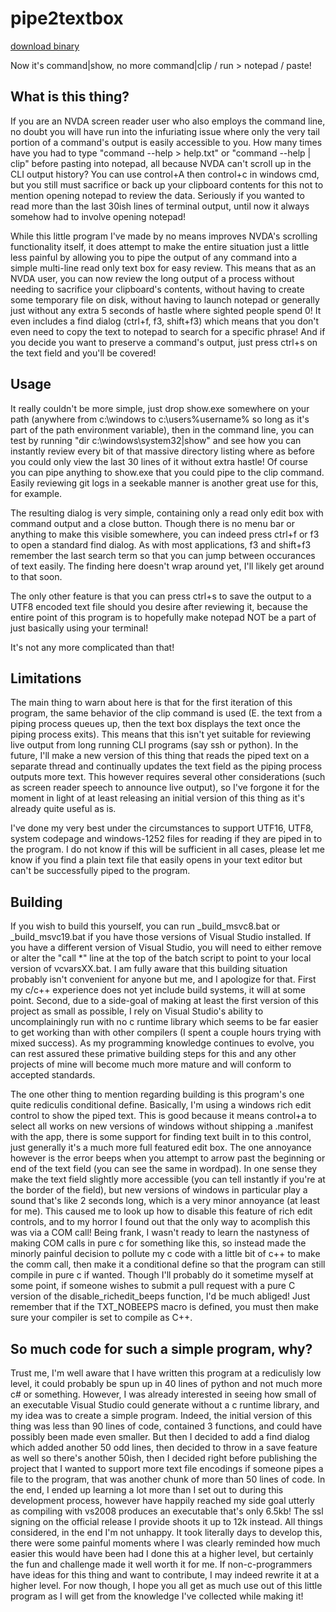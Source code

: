 # pipe2textbox
[download binary](https://github.com/samtupy/pipe2textbox/releases/latest/download/show.exe)

Now it's command|show, no more command|clip / run > notepad / paste!

## What is this thing?
If you are an NVDA screen reader user who also employs the command line, no doubt you will have run into the infuriating issue where only the very tail portion of a command's output is easily accessible to you. How many times have you had to type "command --help > help.txt" or "command --help | clip" before pasting into notepad, all because NVDA can't scroll up in the CLI output history? You can use control+A then control+c in windows cmd, but you still must sacrifice or back up your clipboard contents for this not to mention opening notepad to review the data. Seriously if you wanted to read more than the last 30ish lines of terminal output, until now it always somehow had to involve opening notepad!

While this little program I've made by no means improves NVDA's scrolling functionality itself, it does attempt to make the entire situation just a little less painful by allowing you to pipe the output of any command into a simple multi-line read only text box for easy review. This means that as an NVDA user, you can now review the long output of a process without needing to sacrifice your clipboard's contents, without having to create some temporary file on disk, without having to launch notepad or generally just without any extra 5 seconds of hastle where sighted people spend 0! It even includes a find dialog (ctrl+f, f3, shift+f3) which means that you don't even need to copy the text to notepad to search for a specific phrase! And if you decide you want to preserve a command's output, just press ctrl+s on the text field and you'll be covered!

## Usage
It really couldn't be more simple, just drop show.exe somewhere on your path (anywhere from c:\windows to c:\users\%username% so long as it's part of the path environment variable), then in the command line, you can test by running "dir c:\windows\system32|show" and see how you can instantly review every bit of that massive directory listing where as before you could only view the last 30 lines of it without extra hastle! Of course you can pipe anything to show.exe that you could pipe to the clip command. Easily reviewing git logs in a seekable manner is another great use for this, for example.

The resulting dialog is very simple, containing only a read only edit box with command output and a close button. Though there is no menu bar or anything to make this visible somewhere, you can indeed press ctrl+f or f3 to open a standard find dialog. As with most applications, f3 and shift+f3 remember the last search term so that you can jump between occurances of text easily. The finding here doesn't wrap around yet, I'll likely get around to that soon.

The only other feature is that you can press ctrl+s to save the output to a UTF8 encoded text file should you desire after reviewing it, because the entire point of this program is to hopefully make notepad NOT be a part of just basically using your terminal!

It's not any more complicated than that!

## Limitations
The main thing to warn about here is that for the first iteration of this program, the same behavior of the clip command is used (E. the text from a piping process queues up, then the text box displays the text once the piping process exits). This means that this isn't yet suitable for reviewing live output from long running CLI programs (say ssh or python). In the future, I'll make a new version of this thing that reads the piped text on a separate thread and continually updates the text field as the piping process outputs more text. This however requires several other considerations (such as screen reader speech to announce live output), so I've forgone it for the moment in light of at least releasing an initial version of this thing as it's already quite useful as is.

I've done my very best under the circumstances to support UTF16, UTF8, system codepage and windows-1252 files for reading if they are piped in to the program. I do not know if this will be sufficient in all cases, please let me know if you find a plain text file that easily opens in your text editor but can't be successfully piped to the program.

## Building
If you wish to build this yourself, you can run _build_msvc8.bat or _build_msvc19.bat if you have those versions of Visual Studio installed. If you have a different version of Visual Studio, you will need to either remove or alter the "call *" line at the top of the batch script to point to your local version of vcvarsXX.bat. I am fully aware that this building situation probably isn't convenient for anyone but me, and I apologize for that. First my c/c++ experience does not yet include build systems, it will at some point. Second, due to a side-goal of making at least the first version of this project as small as possible, I rely on Visual Studio's ability to uncomplainingly run with no c runtime library which seems to be far easier to get working than with other compilers (I spent a couple hours trying with mixed success). As my programming knowledge continues to evolve, you can rest assured these primative building steps for this and any other projects of mine will become much more mature and will conform to accepted standards.

The one other thing to mention regarding building is this program's one quite rediculis conditional define. Basically, I'm using a windows rich edit control to show the piped text. This is good because it means control+a to select all works on new versions of windows without shipping a .manifest with the app, there is some support for finding text built in to this control, just generally it's a much more full featured edit box. The one annoyance however is the error beeps when you attempt to arrow past the beginning or end of the text field (you can see the same in wordpad). In one sense they make the text field slightly more accessible (you can tell instantly if you're at the border of the field), but new versions of windows in particular play a sound that's like 2 seconds long, which is a very minor annoyance (at least for me). This caused me to look up how to disable this feature of rich edit controls, and to my horror I found out that the only way to acomplish this was via a COM call! Being frank, I wasn't ready to learn the nastyness of making COM calls in pure c for something like this, so instead made the minorly painful decision to pollute my c code with a little bit of c++ to make the comm call, then make it a conditional define so that the program can still compile in pure c if wanted. Though I'll probably do it sometime myself at some point, if someone wishes to submit a pull request with a pure C version of the disable_richedit_beeps function, I'd be much abliged! Just remember that if the TXT_NOBEEPS macro is defined, you must then make sure your compiler is set to compile as C++.

## So much code for such a simple program, why?
Trust me, I'm well aware that I have written this program at a rediculisly low level, it could probably be spun up in 40 lines of python and not much more c# or something. However, I was already interested in seeing how small of an executable Visual Studio could generate without a c runtime library, and my idea was to create a simple program. Indeed, the initial version of this thing was less than 90 lines of code, contained 3 functions, and could have possibly been made even smaller. But then I decided to add a find dialog which added another 50 odd lines, then decided to throw in a save feature as well so there's another 50ish, then I decided right before publishing the project that I wanted to support more text file encodings if someone pipes a file to the program, that was another chunk of more than 50 lines of code. In the end, I ended up learning a lot more than I set out to during this development process, however have happily reached my side goal utterly as compiling with vs2008 produces an executable that's only 6.5kb! The ssl signing on the official release I provide shoots it up to 12k instead. All things considered, in the end I'm not unhappy. It took literally days to develop this, there were some painful moments where I was clearly reminded how much easier this would have been had I done this at a higher level, but certainly the fun and challenge made it well worth it for me. If non-c-programmers have ideas for this thing and want to contribute, I may indeed rewrite it at a higher level. For now though, I hope you all get as much use out of this little program as I will get from the knowledge I've collected while making it!
